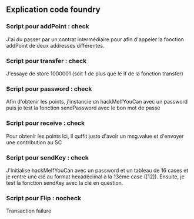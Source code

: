 ## Explication code foundry

### Script pour addPoint : check
J'ai du passer par un contrat intermédiaire pour afin d'appeler la fonction addPoint de deux addresses différentes.

### Script pour transfer : check
J'essaye de store 1000001 (soit 1 de plus que le if de la fonction transfer)

### Script pour password : check
Afin d'obtenir les points, j'instancie un hackMeIfYouCan avec un password puis je test la fonction sendPassword avec le bon mot de passe 

### Script pour receive : check
Pour obtenir les points ici, il quffit juste d'avoir un msg.value et d'envoyer une contribution au SC 

### Script pour sendKey : check
J'initialise hackMeIfYouCan avec un password et un tableau de 16 cases et je rentre une clé au format hexadécimal à la 13ème case ([12]). Ensuite, je test la fonction sendKey avec la clé en question.

### Script pour Flip : nocheck
Transaction failure
